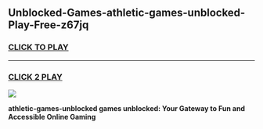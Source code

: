 
## Unblocked-Games-athletic-games-unblocked-Play-Free-z67jq
<h3>
<a href="https://premium76.site?title=athletic-games-unblocked&ref=10A">CLICK TO PLAY</a></h3>
<hr>

<h3>
<a href="https://premium76.site?title=athletic-games-unblocked&ref=10A">CLICK 2 PLAY</a>
  
</h3>

<a href="https://premium76.site?title=athletic-games-unblocked&ref=10A"><img src="https://clearcache.store/games.png"></a>


**athletic-games-unblocked games unblocked: Your Gateway to Fun and Accessible Online Gaming**
